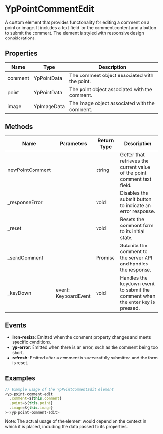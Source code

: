 # YpPointCommentEdit

A custom element that provides functionality for editing a comment on a point or image. It includes a text field for the comment content and a button to submit the comment. The element is styled with responsive design considerations.

## Properties

| Name     | Type            | Description                                      |
|----------|-----------------|--------------------------------------------------|
| comment  | YpPointData     | The comment object associated with the point.    |
| point    | YpPointData     | The point object associated with the comment.    |
| image    | YpImageData     | The image object associated with the comment.    |

## Methods

| Name            | Parameters                        | Return Type | Description                                                                 |
|-----------------|-----------------------------------|-------------|-----------------------------------------------------------------------------|
| newPointComment |                                   | string      | Getter that retrieves the current value of the point comment text field.    |
| _responseError  |                                   | void        | Disables the submit button to indicate an error response.                   |
| _reset          |                                   | void        | Resets the comment form to its initial state.                               |
| _sendComment    |                                   | Promise<void> | Submits the comment to the server API and handles the response.           |
| _keyDown        | event: KeyboardEvent              | void        | Handles the keydown event to submit the comment when the enter key is pressed. |

## Events

- **iron-resize**: Emitted when the comment property changes and meets specific conditions.
- **yp-error**: Emitted when there is an error, such as the comment being too short.
- **refresh**: Emitted after a comment is successfully submitted and the form is reset.

## Examples

```typescript
// Example usage of the YpPointCommentEdit element
<yp-point-comment-edit
  .comment=${this.comment}
  .point=${this.point}
  .image=${this.image}
></yp-point-comment-edit>
```

Note: The actual usage of the element would depend on the context in which it is placed, including the data passed to its properties.